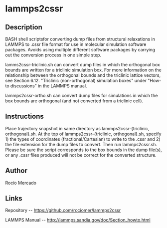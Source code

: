 # lammps2cssr

## Description
BASH shell scriptsfor converting dump files from structural relaxations in LAMMPS to .cssr file format for use in molecular simulation software packages. Avoids using multiple different software packages by carrying out the conversion process in one simple step.

lamms2cssr-triclinic.sh can convert dump files in which the orthogonal box bounds are written for a triclinic simulation box. For more information on the relationship between the orthogonal bounds and the triclinic lattice vectors, see Section 6.12. "Triclinic (non-orthogonal) simulation boxes" under "How-to discussions" in the LAMMPS manual.

lammps2cssr-ortho.sh can convert dump files for simulations in which the box bounds are orthogonal (and not converted from a triclinic cell).

## Instructions
Place trajectory snapshot in same directory as lammps2cssr-{triclinic, orthogonal}.sh. At the top of lammps2cssr-{triclinic, orthogonal}.sh, specify 1) the types of coordinates (fractional/Cartesian) to write to the .cssr and 2) the file extension for the dump files to convert. Then run lammps2cssr.sh. Please be sure the script corresponds to the box bounds in the dump file(s), or any .cssr files produced will not be correct for the converted structure.

## Author
Rocío Mercado

## Links 
Repository -- https://github.com/rociomer/lammps2cssr

LAMMPS Manual -- http://lammps.sandia.gov/doc/Section_howto.html
